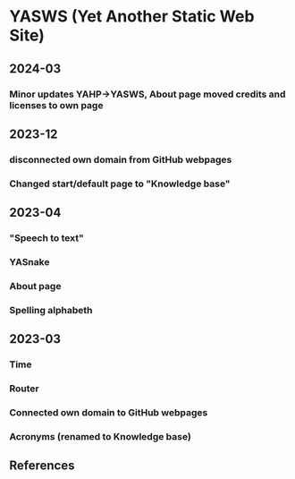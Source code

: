# YASWS (Yet Another Static Web Site)

## 2024-03
### Minor updates YAHP->YASWS, About page moved credits and licenses to own page

## 2023-12

### disconnected own domain from GitHub webpages

### Changed start/default page to "Knowledge base"

## 2023-04

### "Speech to text"

### YASnake

### About page

### Spelling alphabeth

## 2023-03

### Time

### Router

### Connected own domain to GitHub webpages

### Acronyms (renamed to Knowledge base)

## References

<!--
https://medium.com/programming-essentials/how-to-pass-arguments-to-settimeout-and-setinterval-callbacks-520f13c47e58
https://developer.mozilla.org/en-US/docs/Web/API/Canvas_API/Tutorial/Basic_usage
https://developer.mozilla.org/en-US/docs/Web/API/Canvas_API/Tutorial/Drawing_shapes
https://developer.mozilla.org/en-US/docs/Web/API/CanvasRenderingContext2D/getImageData
https://developer.mozilla.org/en-US/docs/Web/API/CanvasRenderingContext2D/fillText
https://stackoverflow.com/questions/55677/how-do-i-get-the-coordinates-of-a-mouse-click-on-a-canvas-element
https://www.geeksforgeeks.org/how-to-get-pixel-from-html-canvas
https://wiki.creativecommons.org/wiki/best_practices_for_attribution


```
 const getCursorPosition = (canvas, event) => {
     const rect = canvas.getBoundingClientRect()
     const x = event.clientX - rect.left
     const y = event.clientY - rect.top
     console.log("x: " + x + " y: " + y) 
```
-->
